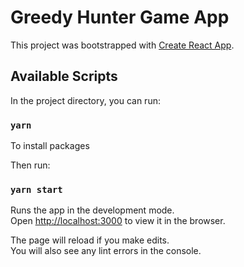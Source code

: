 # Greedy Hunter Game App

This project was bootstrapped with [Create React App](https://github.com/facebook/create-react-app).

## Available Scripts

In the project directory, you can run:

### `yarn` 
To install packages

Then run:
### `yarn start`

Runs the app in the development mode.\
Open [http://localhost:3000](http://localhost:3000) to view it in the browser.

The page will reload if you make edits.\
You will also see any lint errors in the console.
